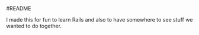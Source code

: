 #README

I made this for fun to learn Rails and also to have somewhere to see stuff we wanted to do together.

